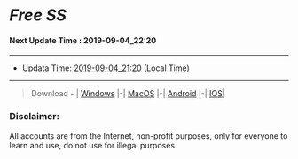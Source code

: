 
# *Free SS*

#### Next Update Time : 2019-09-04_22:20

---
* Updata Time: [2019-09-04_21:20](https://github.com/Geek-007/free-SS/blob/master/2019-09-04_21:20_FreeSS.txt) (Local Time)
---

> Download - | [Windows](https://github.com/shadowsocks/shadowsocks-windows/releases) |-| [MacOS](https://github.com/shadowsocks/shadowsocks-iOS/releases) |-| [Android](https://github.com/shadowsocks/shadowsocks-android/releases) |-| [IOS](https://itunes.apple.com/us/)|

### Disclaimer:
All accounts are from the Internet, non-profit purposes, only for everyone to learn and use, do not use for illegal purposes.
<br>
